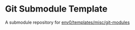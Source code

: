 # Git Submodule Template
A submodule repository for [env0/templates/misc/git-modules](https://github.com/env0/templates/misc/git-modules)
